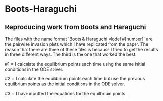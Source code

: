 # Boots-Haraguchi
## Reproducing work from Boots and Haraguchi

The files with the name format 'Boots & Haraguchi Model #[number]' are the pairwise invasion plots which I have replicated from the paper. The reason that there are three of these files is because I tried to get the results in three different ways. The third is the one that worked the best.

#1 = I calculate the equilibrium points each time using the same initial conditions in the ODE solver.

#2 = I calculate the equilibrium points each time but use the previous equilbrium points as the initial conditions in the ODE solver. 

#3 = I have inputted the equations for the equilbrium points. 
